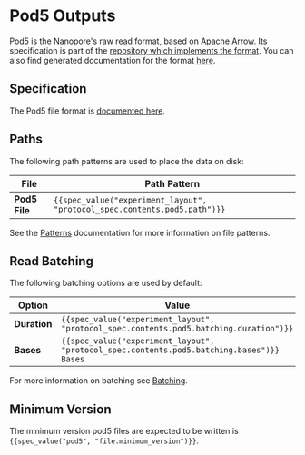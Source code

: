 Pod5 Outputs
============

Pod5 is the Nanopore's raw read format, based on [Apache Arrow](https://github.com/apache/arrow). Its specification is part of the  [repository which implements the format](https://github.com/nanoporetech/pod5-file-format). You can also find generated documentation for the format [here](https://pod5-file-format.readthedocs.io/).

Specification
-------------

The Pod5 file format is [documented here](https://pod5-file-format.readthedocs.io/en/latest/SPECIFICATION.html).

Paths
-----

The following path patterns are used to place the data on disk:

File           | Path Pattern
-------------- | ------------
**Pod5 File** | ``{{spec_value("experiment_layout", "protocol_spec.contents.pod5.path")}}``

See the [Patterns](../patterns.md) documentation for more information on file patterns.

Read Batching
-------------

The following batching options are used by default:


Option         | Value
-------------- | -----
**Duration**   | ``{{spec_value("experiment_layout", "protocol_spec.contents.pod5.batching.duration")}}``
**Bases**      | ``{{spec_value("experiment_layout", "protocol_spec.contents.pod5.batching.bases")}} Bases``

For more information on batching see [Batching](../batching.md).

Minimum Version
---------------

The minimum version pod5 files are expected to be written is ``{{spec_value("pod5", "file.minimum_version")}}``.
